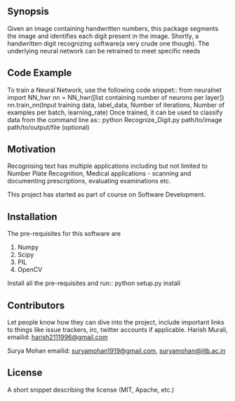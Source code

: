 ## Synopsis

Given an image containing handwritten numbers, this package segments the image and identifies each digit present in the image.
Shortly, a handwritten digit recognizing software(a very crude one though). The underlying neural network can be retrained to meet specific needs

## Code Example

To train a Neural Network, use the following code snippet::
    from neuralnet import NN_hwr
    nn = NN_hwr([list containing number of neurons per layer])
    nn.train_nn(Input training data, label_data, Number of iterations,
                Number of examples per batch, learning_rate)
Once trained, it can be used to classify data from the command line as::
    python Recognize_Digit.py path/to/image path/to/output/file (optional)
    

## Motivation

Recognising text has multiple applications including but not limited to Number Plate Recognition, Medical applications - scanning and documenting prescriptions, evaluating examinations etc.

This project has started as part of course on Software Development.
## Installation

The pre-requisites for this software are

1. Numpy
2. Scipy
3. PIL
4. OpenCV

Install all the pre-requisites and run::
    python setup.py install

## Contributors

Let people know how they can dive into the project, include important links to things like issue trackers, irc, twitter accounts if applicable.
Harish Murali,
emailid: harish2111996@gmail.com

Surya Mohan
emailid: suryamohan1919@gmail.com, suryamohan@iitb.ac.in

## License

A short snippet describing the license (MIT, Apache, etc.)
